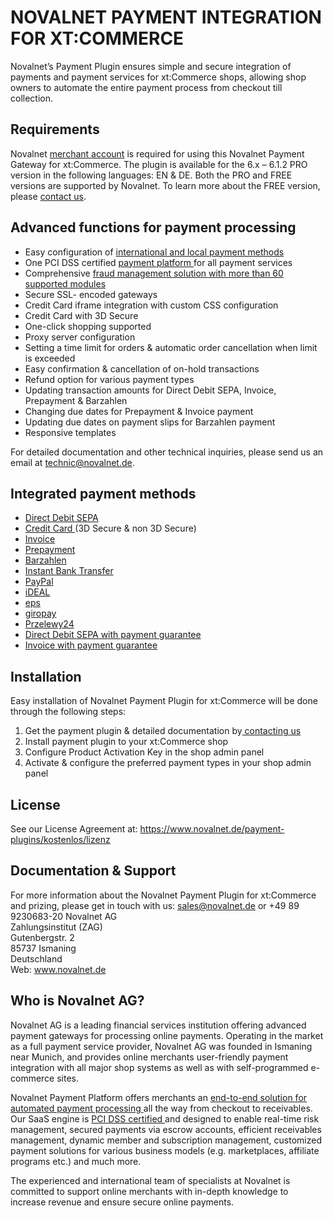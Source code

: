 # NOVALNET PAYMENT INTEGRATION FOR XT:COMMERCE
Novalnet’s Payment Plugin ensures simple and secure integration of payments and payment services for xt:Commerce shops, allowing shop owners to automate the entire payment process from checkout till collection. 
## Requirements 
Novalnet <a href="https://www.novalnet.de/">merchant account</a> is required for using this Novalnet Payment Gateway for xt:Commerce. The plugin is available for the 6.x – 6.1.2 PRO version in the following languages: EN & DE. Both the PRO and FREE versions are supported by Novalnet. To learn more about the FREE version, please <a href="https://www.novalnet.de/kontakt/sales">contact us</a>.
## Advanced functions for payment processing
-	Easy configuration of <a href="https://www.novalnet.de/kostenlose-payment-plugins"> international and local payment methods </a>
-	One PCI DSS certified <a href="https://www.novalnet.de/plattform">payment platform </a>for all payment services
-	Comprehensive <a href="https://www.novalnet.de/risikomanagement"> fraud management solution with more than 60 supported modules </a>
-	Secure SSL- encoded gateways
-	Credit Card iframe integration with custom CSS configuration 
-	Credit Card with 3D Secure
-	One-click shopping supported
-	Proxy server configuration
-	Setting a time limit for orders & automatic order cancellation when limit is exceeded
-	Easy confirmation & cancellation of on-hold transactions
-	Refund option for various payment types
-	Updating transaction amounts for Direct Debit SEPA, Invoice, Prepayment & Barzahlen
-	Changing due dates for Prepayment & Invoice payment
-	Updating due dates on payment slips for Barzahlen payment
-	Responsive templates<br>

For detailed documentation and other technical inquiries, please send us an email at technic@novalnet.de.
## Integrated payment methods
-	<a href="https://www.novalnet.de/sepa-lastschrift">Direct Debit SEPA </a>
-	<a href="https://www.novalnet.de/zahlungsart-kreditkarte">Credit Card </a> (3D Secure & non 3D Secure)
-	<a href="https://www.novalnet.de/kauf-auf-rechnung-online-payment">Invoice</a>
-	<a href="https://www.novalnet.de/vorkasse-internet-payment">Prepayment</a>
-	<a href="https://www.novalnet.de/barzahlen">Barzahlen</a>
-	<a href="https://www.novalnet.de/online-ueberweisung-sofortueberweisung">Instant Bank Transfer</a>
-	<a href="https://www.novalnet.de/mit-paypal-weltweit-sicher-verkaufen">PayPal</a>
-	<a href="https://www.novalnet.de/ideal-online-ueberweisung">iDEAL</a>
-	<a href="https://www.novalnet.de/eps-online-ueberweisung">eps</a>
-	<a href="https://www.novalnet.de/giropay">giropay</a>
-	<a href="https://www.novalnet.de/przelewy24">Przelewy24</a>
-	<a href="https://www.novalnet.de/lastschrift-mit-zahlungsgarantie">Direct Debit SEPA with payment guarantee</a>
-	<a href="https://www.novalnet.de/kauf-auf-rechnung-100-prozent-zahlungsgarantie">Invoice with payment guarantee</a>
## Installation
Easy installation of Novalnet Payment Plugin for xt:Commerce will be done through the following steps: 
1.	Get the payment plugin & detailed documentation by<a href="https://www.novalnet.de/kontakt/sales"> contacting us </a>
2.	Install payment plugin to your xt:Commerce shop 
3.	Configure Product Activation Key in the shop admin panel 
4.	Activate & configure the preferred payment types in your shop admin panel
## License  
See our License Agreement at: https://www.novalnet.de/payment-plugins/kostenlos/lizenz 
## Documentation & Support
For more information about the Novalnet Payment Plugin for xt:Commerce and prizing, please get in touch with us: sales@novalnet.de or +49 89 9230683-20
Novalnet AG<br>
Zahlungsinstitut (ZAG) <br>
Gutenbergstr. 2<br>
85737 Ismaning<br>
Deutschland<br>
Web: www.novalnet.de 
## Who is Novalnet AG?
<p>Novalnet AG is a leading financial services institution offering advanced payment gateways for processing online payments. Operating in the market as a full payment service provider, Novalnet AG was founded in Ismaning near Munich, and provides online merchants user-friendly payment integration with all major shop systems as well as with self-programmed e-commerce sites.</p>
<p>Novalnet Payment Platform offers merchants an <a href="https://www.novalnet.de/produkte"> end-to-end solution for automated payment processing </a>all the way from checkout to receivables. Our SaaS engine is <a href="https://www.novalnet.de/pci-dss-zertifizierung"> PCI DSS certified </a>and designed to enable real-time risk management, secured payments via escrow accounts, efficient receivables management, dynamic member and subscription management, customized payment solutions for various business models (e.g. marketplaces, affiliate programs etc.) and much more.</p> 
<p>The experienced and international team of specialists at Novalnet is committed to support online merchants with in-depth knowledge to increase revenue and ensure secure online payments.</p>
